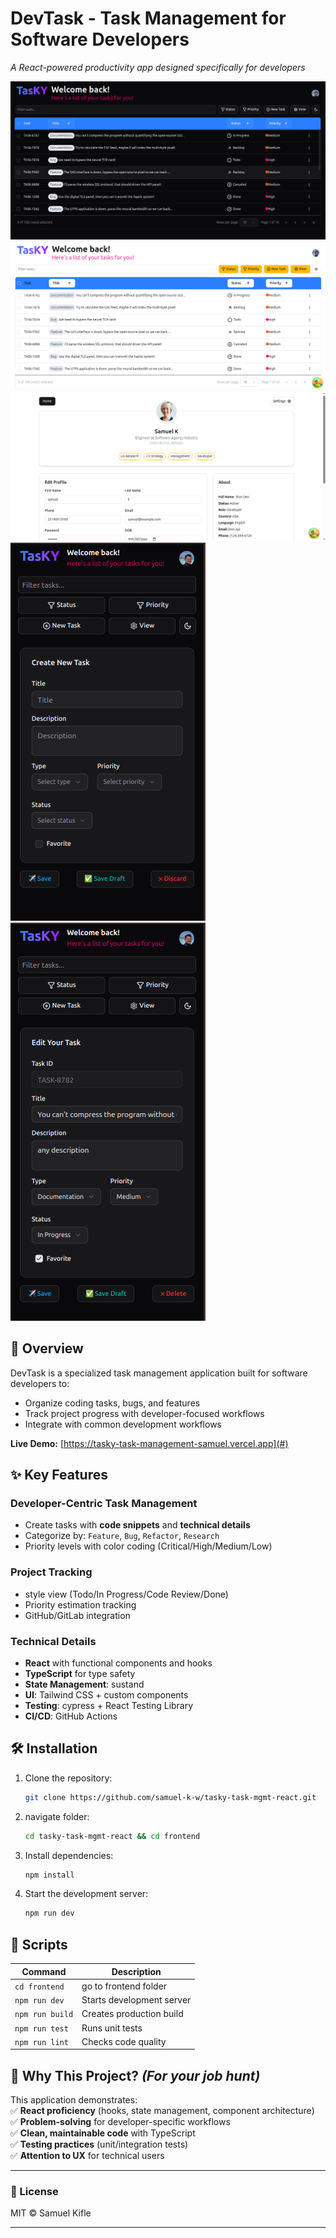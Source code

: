 # **DevTask - Task Management for Software Developers**

_A React-powered productivity app designed specifically for developers_

![Demo Screenshot](./public/image1.png)
![Demo Screenshot](./public/image4.png)
![Demo Screenshot](./public/image5.png)
![Demo Screenshot](./public/image2.png)
![Demo Screenshot](./public/image3.png)

## **🚀 Overview**

DevTask is a specialized task management application built for software developers to:

- Organize coding tasks, bugs, and features
- Track project progress with developer-focused workflows
- Integrate with common development workflows

**Live Demo:** [https://tasky-task-management-samuel.vercel.app](#)

## **✨ Key Features**

### **Developer-Centric Task Management**

- Create tasks with **code snippets** and **technical details**
- Categorize by: `Feature`, `Bug`, `Refactor`, `Research`
- Priority levels with color coding (Critical/High/Medium/Low)

### **Project Tracking**

- style view (Todo/In Progress/Code Review/Done)
- Priority estimation tracking
- GitHub/GitLab integration

### **Technical Details**

- **React** with functional components and hooks
- **TypeScript** for type safety
- **State Management**: sustand
- **UI**: Tailwind CSS + custom components
- **Testing**: cypress + React Testing Library
- **CI/CD**: GitHub Actions

## **🛠️ Installation**

1. Clone the repository:
   ```bash
   git clone https://github.com/samuel-k-w/tasky-task-mgmt-react.git
   ```
2. navigate folder:
   ```bash
   cd tasky-task-mgmt-react && cd frontend
   ```
3. Install dependencies:
   ```bash
   npm install
   ```
4. Start the development server:
   ```bash
   npm run dev
   ```

## **🔧 Scripts**

| Command         | Description               |
| --------------- | ------------------------- |
| `cd frontend`   | go to frontend folder     |
| `npm run dev`   | Starts development server |
| `npm run build` | Creates production build  |
| `npm run test`  | Runs unit tests           |
| `npm run lint`  | Checks code quality       |

## **📌 Why This Project?** _(For your job hunt)_

This application demonstrates:  
✅ **React proficiency** (hooks, state management, component architecture)  
✅ **Problem-solving** for developer-specific workflows  
✅ **Clean, maintainable code** with TypeScript  
✅ **Testing practices** (unit/integration tests)  
✅ **Attention to UX** for technical users

---

### **📄 License**

MIT © Samuel Kifle

---

<!--
### **🔗 Portfolio Links**

- **Live Demo**: [your-demo-link.com](#)
- **GitHub Repo**: [https://github.com/samuel-k-w/](#)
- **LinkedIn**: [https://www.linkedin.com/in/samuelkiflew](#) -->
